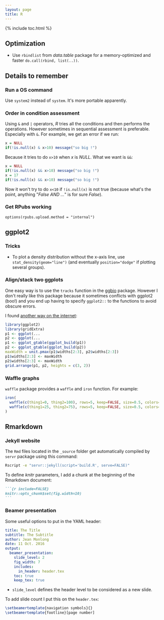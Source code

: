 ```yaml
---
layout: page
title: R
---
```


{% include toc.html %}

## Optimization

+ Use `rbindlist` from *data.table* package for a memory-optimized and faster `do.call(rbind, list(..))`.

## Details to remember

### Run a OS command

Use `system2` instead of `system`. It's more portable apparently.

### Order in condition assessment

Using `&` and `|` operators, *R* tries all the conditions and then performs the operations. However sometimes in sequential assessment is preferable. Especially with `&`. For example, we get an error if we run:

~~~r
x = NULL
if(!is.null(x) & x>10) message("so big !")
~~~

Because it tries to do `x>10` when *x* is *NULL*. What we want is `&&`:

~~~r
x = NULL
if(!is.null(x) && x>10) message("so big !")
x = 17
if(!is.null(x) && x>10) message("so big !")
~~~

Now it won't try to do `x<10` if `!is.null(x)` is not true (because what's the point, anything "*False AND ...*" is for sure *False*).

### Get RPubs working

`options(rpubs.upload.method = "internal")`

## ggplot2

### Tricks

+ To plot a density distribution without the x-axis line, use `stat_density(geom="line")` (and eventually `position="dodge"` if plotting several groups).

### Align/stack two ggplots

One easy way is to use the `tracks` function in the [ggbio](https://bioconductor.org/packages/release/bioc/html/ggbio.html) package. However I don't really like this package because it sometimes conflicts with ggplot2 (boo!) and you end up having to specify `ggplot2::` to the functions to avoid obscure errors.

I found [another way on the internet](http://www.exegetic.biz/blog/2015/05/r-recipe-aligning-axes-in-ggplot2/):

~~~r
library(ggplot2)
library(gridExtra)
p1 <- ggplot(...
p2 <- ggplot(...
p1 <- ggplot_gtable(ggplot_build(p1))
p2 <- ggplot_gtable(ggplot_build(p2))
maxWidth = unit.pmax(p1$widths[2:3], p2$widths[2:3])
p1$widths[2:3] <- maxWidth
p2$widths[2:3] <- maxWidth
grid.arrange(p1, p2, heights = c(3, 2))
~~~

### Waffle graphs

`waffle` package provides a `waffle` and `iron` function. For example:

~~~r
iron(
  waffle(c(thing1=0, thing2=100), rows=5, keep=FALSE, size=0.5, colors=c("#af9139", "#544616")),
  waffle(c(thing1=25, thing2=75), rows=5, keep=FALSE, size=0.5, colors=c("#af9139", "#544616"))
)
~~~

## Rmarkdown

### Jekyll website

The `Rmd` files located in the `_source` folder get automatically compiled by `servr` package using this command:

~~~sh
Rscript -e "servr::jekyll(script='build.R', serve=FALSE)"
~~~

To define *knitr* parameters, I add a chunk at the beginning of the Rmarkdown document:

~~~md
```{r include=FALSE}
knitr::opts_chunk$set(fig.width=10)
```
~~~

### Beamer presentation

Some useful options to put in the YAML header:

~~~yaml
title: The Title
subtitle: The Subtitle
author: Jean Monlong
date: 11 Oct. 2016
output:
  beamer_presentation:
    slide_level: 2
    fig_width: 7
    includes:
      in_header: header.tex
    toc: true
    keep_tex: true
~~~

+ `slide_level` defines the header level to be considered as a new slide.

To add slide count I put this on the `header.tex`:

~~~tex
\setbeamertemplate{navigation symbols}{}
\setbeamertemplate{footline}[page number]
~~~
